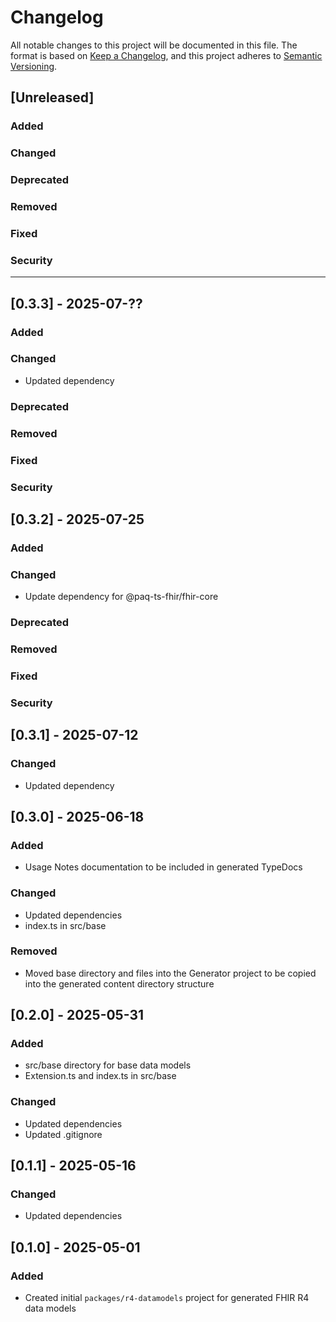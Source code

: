 # Changelog

All notable changes to this project will be documented in this file.
The format is based on [Keep a Changelog](https://keepachangelog.com/en/1.1.0/), and this project adheres to [Semantic Versioning](https://semver.org/spec/v2.0.0.html).

## [Unreleased]

### Added

### Changed

### Deprecated

### Removed

### Fixed

### Security

---

## [0.3.3] - 2025-07-??

### Added

### Changed

- Updated dependency

### Deprecated

### Removed

### Fixed

### Security


## [0.3.2] - 2025-07-25

### Added

### Changed

- Update dependency for @paq-ts-fhir/fhir-core

### Deprecated

### Removed

### Fixed

### Security


## [0.3.1] - 2025-07-12

### Changed

- Updated dependency


## [0.3.0] - 2025-06-18

### Added

- Usage Notes documentation to be included in generated TypeDocs

### Changed

- Updated dependencies
- index.ts in src/base

### Removed

- Moved base directory and files into the Generator project to be copied into the generated content directory structure


## [0.2.0] - 2025-05-31

### Added

- src/base directory for base data models
- Extension.ts and index.ts in src/base

### Changed

- Updated dependencies
- Updated .gitignore


## [0.1.1] - 2025-05-16

### Changed

- Updated dependencies


## [0.1.0] - 2025-05-01

### Added

- Created initial `packages/r4-datamodels` project for generated FHIR R4 data models
